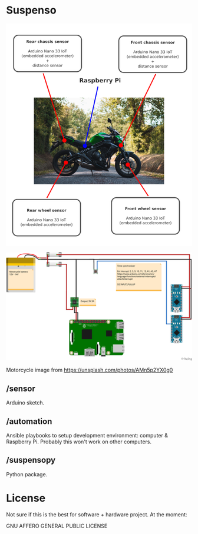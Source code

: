 # Suspenso

![Motorcycle](docs/motorcycle.png?raw=true "Title")

![Electronics](docs/mvp_bb.png?raw=true "Title")

Motorcycle image from https://unsplash.com/photos/AMn5p2YX0g0

## /sensor

Arduino sketch.

## /automation

Ansible playbooks to setup development environment: computer & Raspberry Pi. Probably this won't
work on other computers.

## /suspensopy

Python package.

# License

Not sure if this is the best for software + hardware project. At the moment:

GNU AFFERO GENERAL PUBLIC LICENSE
